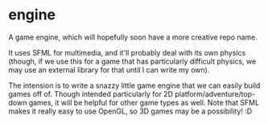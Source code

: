 engine
======

A game engine, which will hopefully soon have a more creative repo name.

It uses SFML for multimedia, and it'll probably deal with its own physics (though, if we use this for a game that has particularly difficult physics, we may use an external library for that until I can write my own).

The intension is to write a snazzy little game engine that we can easily build games off of. Though intended particularly for 2D platform/adventure/top-down games, it will be helpful for other game types as well. Note that SFML makes it really easy to use OpenGL, so 3D games may be a possibility! :D
